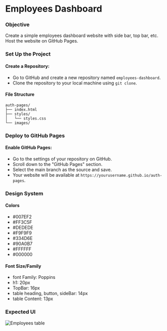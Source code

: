 # Employees Dashboard

### Objective
Create a simple employees dashboard website with side bar, top bar, etc. Host the website on GitHub Pages.

### Set Up the Project
#### Create a Repository:
- Go to GitHub and create a new repository named `employees-dashboard`.
- Clone the repository to your local machine using `git clone`.

#### File Structure
```
auth-pages/
├── index.html
├── styles/
│   └── styles.css
└── images/
```

### Deploy to GitHub Pages
#### Enable GitHub Pages:
- Go to the settings of your repository on GitHub.
- Scroll down to the "GitHub Pages" section.
- Select the main branch as the source and save.
- Your website will be available at `https://yourusername.github.io/auth-pages`.

### Design System
#### Colors
- #007EF2
- #FF3C5F
- #DEDEDE
- #F9F9F9
- #334D6E
- #90A0B7
- #FFFFFF
- #000000

#### Font Size/Family
- font Family: Poppins
- h1: 20px
- TopBar: 16px
- table heading, button, sideBar: 14px
- table Content: 13px


### Expected UI
![Employees table](https://github.com/user-attachments/assets/15b0e9cd-6560-47d9-ae43-3a8af618df8c)







